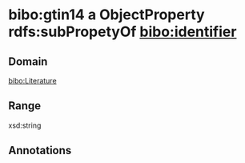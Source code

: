# bibo:gtin14 a ObjectProperty rdfs:subPropetyOf [bibo:identifier](/ontology/bibo/identifier)

## Domain

[bibo:Literature](/ontology/bibo/Literature)

## Range

xsd:string

## Annotations


